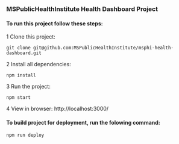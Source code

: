 ### MSPublicHealthInstitute Health Dashboard Project

#### To run this project follow these steps:

1 Clone this project:

```
git clone git@github.com:MSPublicHealthInstitute/msphi-health-dashboard.git
```

2 Install all dependencies:

```
npm install
```

3 Run the project:

```
npm start
```

4 View in browser: http://localhost:3000/

#### To build project for deployment, run the folowing command:

```
npm run deploy
```


